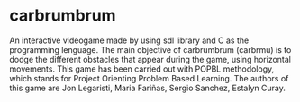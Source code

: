 # carbrumbrum
An interactive videogame made by using sdl library and C as the programming lenguage. The main objective of carbrumbrum (carbrmu) is to dodge the different obstacles that appear during the game, using horizontal movements.
This game has been carried out with POPBL methodology, which stands for Project Orienting Problem Based Learning.
The authors of this game are Jon Legaristi, Maria Fariñas, Sergio Sanchez, Estalyn Curay.
